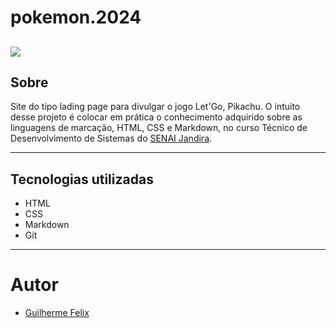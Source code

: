 # pokemon.2024
![](./img/Captura%20de%20Tela%202024-09-04%20às%2010.39.10.png)
---
## Sobre
Site do tipo lading page para divulgar o jogo Let'Go, Pikachu.
O intuito desse projeto é colocar em prática o conhecimento adquirido sobre as linguagens de marcação, HTML, CSS e Markdown, no curso Técnico de Desenvolvimento de Sistemas do [SENAI Jandira](https://sp.senai.br/unidade/jandira/).

---
## Tecnologias utilizadas 
- HTML
- CSS
- Markdown
- Git

---
# Autor
- [Guilherme Felix]()